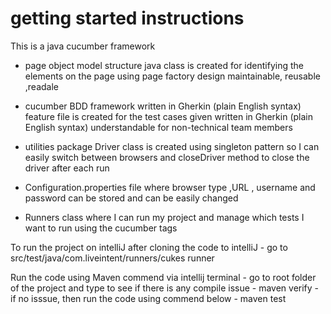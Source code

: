 # getting started instructions

This is a java cucumber framework

- page object model structure
     java class is created for identifying the elements on the page using page factory design
     maintainable, reusable ,readale

- cucumber BDD framework
     written in Gherkin (plain English syntax)
     feature file is created for the test cases given
     written in Gherkin (plain English syntax)
     understandable for non-technical team members

- utilities package
    Driver class is created using singleton pattern so I can easily switch between browsers
    and closeDriver method to close the driver after each run

- Configuration.properties file where 
    browser type ,URL , username and password can be stored and can be easily changed

- Runners class
    where I can run my project and manage which tests I want to run using the cucumber tags
  
  


To run the project on intelliJ
    after cloning the code to intelliJ
    - go to src/test/java/com.liveintent/runners/cukes runner




Run the code using Maven commend via intellij terminal
    - go to root folder of the project and type 
    to see if there is any compile issue
    - maven verify
    - if no isssue, then run the code using commend below
    - maven test

